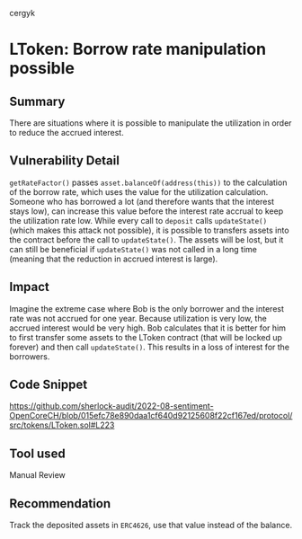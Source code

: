 cergyk
# LToken: Borrow rate manipulation possible

## Summary
There are situations where it is possible to manipulate the utilization in order to reduce the accrued interest.

## Vulnerability Detail
`getRateFactor()` passes `asset.balanceOf(address(this))` to the calculation of the borrow rate, which uses the value for the utilization calculation. Someone who has borrowed a lot (and therefore wants that the interest stays low), can increase this value before the interest rate accrual to keep the utilization rate low. While every call to `deposit` calls `updateState()` (which makes this attack not possible), it is possible to transfers assets into the contract before the call to `updateState()`. The assets will be lost, but it can still be beneficial if `updateState()` was not called in a long time (meaning that the reduction in accrued interest is large).

## Impact
Imagine the extreme case where Bob is the only borrower and the interest rate was not accrued for one year. Because utilization is very low, the accrued interest would be very high. Bob calculates that it is better for him to first transfer some assets to the LToken contract (that will be locked up forever) and then call `updateState()`. This results in a loss of interest for the borrowers.

## Code Snippet
https://github.com/sherlock-audit/2022-08-sentiment-OpenCoreCH/blob/015efc78e890daa1cf640d92125608f22cf167ed/protocol/src/tokens/LToken.sol#L223

## Tool used

Manual Review

## Recommendation
Track the deposited assets in `ERC4626`, use that value instead of the balance.
